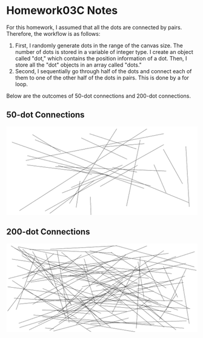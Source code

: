 # Homework03C Notes

For this homework, I assumed that all the dots are connected by pairs. Therefore, the workflow is as follows: 
<ol>
  <li>First, I randomly generate dots in the range of the canvas size. The number of dots is stored in a variable of integer type. I create an object called "dot," which contains the position information of a dot. Then, I store all the "dot" objects in an array called "dots."</li>
  <li>Second, I sequentially go through half of the dots and connect each of them to one of the other half of the dots in pairs. This is done by a for loop. </li>
</ol>

Below are the outcomes of 50-dot connections and 200-dot connections. 

## 50-dot Connections
![50-dot Connections](./hw03c-1.png "50-dot Connections")

## 200-dot Connections
![200-dot Connections](./hw03c-2.png "200-dot Connections")

